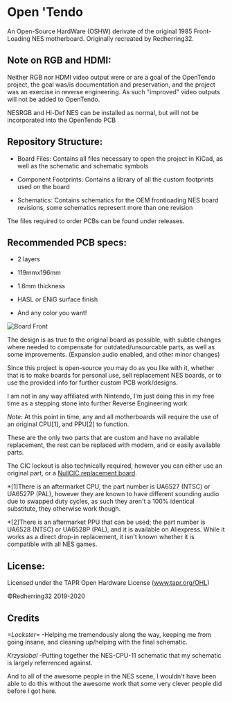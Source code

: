 # Open 'Tendo
An Open-Source HardWare (OSHW) derivate of the original 1985 Front-Loading NES motherboard. Originally recreated by Redherring32.


## Note on RGB and HDMI:

Neither RGB nor HDMI video output were or are a goal of the OpenTendo project, the goal was/is documentation and preservation, and the project was an exercise in reverse engineering. As such "improved" video outputs will not be added to OpenTendo.

NESRGB and Hi-Def NES can be installed as normal, but will not be incorporated into the OpenTendo PCB

## Repository Structure:

* Board Files: Contains all files necessary to open the project in KiCad, as well as the schematic and schematic symbols

* Component Footprints: Contains a library of all the custom footprints used on the board

* Schematics: Contains schematics for the OEM frontloading NES board revisions, some schematics represent more than one revision

The files required to order PCBs can be found under releases.

## Recommended PCB specs:

* 2 layers

* 119mmx196mm

* 1.6mm thickness

* HASL or ENiG surface finish

* And any color you want!

![Board Front](https://i.imgur.com/yBy1h27.jpeg)

The design is as true to the original board as possible, with subtle changes where needed to compensate for outdated/unsourcable parts,
as well as some improvements. (Expansion audio enabled, and other minor changes)

Since this project is open-source you may do as you like with it, whether that is to make boards for personal use, sell replacement NES boards, or to use the provided info for further custom PCB work/designs.

I am not in any way affiliated with Nintendo, I'm just doing this in my free time as a stepping stone into further Reverse Engineering work.

*Note:* At this point in time, any and all motherboards will require the use of an original CPU[1],  and PPU[2] to function.
  
These are the only two parts that are custom and have no available replacement, the rest can be replaced with modern, and or easily available parts.


The CIC lockout is also technically required, however you can either use an original part, or a [NullCIC replacement board](https://github.com/Redherring32/NullCIC).


*[1]There is an aftermarket CPU, the part number is UA6527 (NTSC) or UA6527P (PAL), however they are known to have different sounding audio due to swapped duty cycles, as such they aren't a 100% identical substitute, they otherwise work though.

*[2]There is an aftermarket PPU that can be used; the part number is UA6528 (NTSC) or UA6528P (PAL), and it is available on Aliexpress.
While it works as a direct drop-in replacement, it isn't known whether it is compatible with all NES games.


## License:

Licensed under
the TAPR Open Hardware License (www.tapr.org/OHL)

©Redherring32 2019-2020


## Credits
*=Lockster=* -Helping me tremendously along the way, keeping me from going insane, and cleaning up/helping with the final schematic. 


*Krzysiobal* -Putting together the NES-CPU-11 schematic that my schematic is largely referrenced against.


And to all of the awesome people in the NES scene, I wouldn't have been able to do this without the awesome work that some very clever people did before I got here. 



